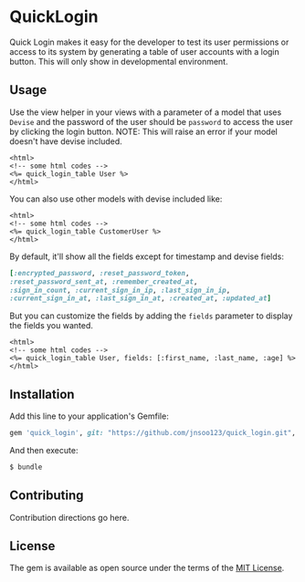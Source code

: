 # QuickLogin
Quick Login makes it easy for the developer to test its user permissions or access to its system by generating a table of user accounts with a login button. This will only show in developmental environment.

## Usage
Use the view helper in your views with a parameter of a model that uses `Devise` and the password of the user should be `password` to access the user by clicking the login button.
NOTE: This will raise an error if your model doesn't have devise included.

```erb
<html>
<!-- some html codes -->
<%= quick_login_table User %>
</html>
```

You can also use other models with devise included like:

```erb
<html>
<!-- some html codes -->
<%= quick_login_table CustomerUser %>
</html>
```

By default, it'll show all the fields except for timestamp and devise fields:
```ruby
[:encrypted_password, :reset_password_token,
:reset_password_sent_at, :remember_created_at,
:sign_in_count, :current_sign_in_ip, :last_sign_in_ip,
:current_sign_in_at, :last_sign_in_at, :created_at, :updated_at]
```

But you can customize the fields by adding the `fields` parameter to display the fields you wanted.
```erb
<html>
<!-- some html codes -->
<%= quick_login_table User, fields: [:first_name, :last_name, :age] %>
</html>
```

## Installation
Add this line to your application's Gemfile:

```ruby
gem 'quick_login', git: "https://github.com/jnsoo123/quick_login.git", branch: 'develop'
```

And then execute:
```bash
$ bundle
```

## Contributing
Contribution directions go here.

## License
The gem is available as open source under the terms of the [MIT License](http://opensource.org/licenses/MIT).
